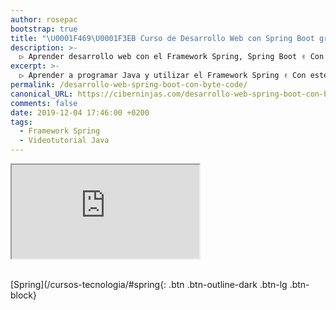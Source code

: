 ```yaml
---
author: rosepac
bootstrap: true
title: "\U0001F469‍\U0001F3EB Curso de Desarrollo Web con Spring Boot gracias a Byte Code"
description: >-
  ▷ Aprender desarrollo web con el Framework Spring, Spring Boot ✌️ Con este curso impartido por Byte Code ⭐️
excerpt: >-
  ▷ Aprender a programar Java y utilizar el Framework Spring ✌️ Con este curso impartido por Byte Code ⭐️
permalink: /desarrollo-web-spring-boot-con-byte-code/
canonical_URL: https://ciberninjas.com/desarrollo-web-spring-boot-con-byte-code/
comments: false
date: 2019-12-04 17:46:00 +0200
tags:
  - Framework Spring
  - Videotutorial Java
---
```


<div class="embed-responsive embed-responsive-16by9">
  <iframe class="embed-responsive-item" src="https://www.youtube-nocookie.com/embed/videoseries?list=PLcIHm18h1i4nD4H8tPeID8PNiKsm4VZm5" allowfullscreen></iframe>
</div><br/>

[Spring](/cursos-tecnologia/#spring{: .btn .btn-outline-dark .btn-lg .btn-block}
